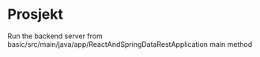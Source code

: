 # Prosjekt

Run the backend server from basic/src/main/java/app/ReactAndSpringDataRestApplication main method